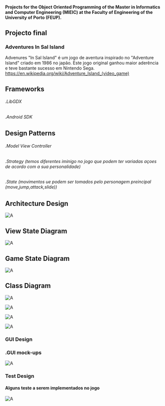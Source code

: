#### Projects for the Object Oriented Programming of the Master in Informatics and Computer Engineering (MIEIC) at the Faculty of Engineering of the University of Porto (FEUP). 


## Projecto final 

### Adventures In Sal Island

Advenures "In Sal Island" é um jogo de aventura inspirado no "Adventure Island" criado em 1986 no japão.
Este jogo original  ganhou maior aderência e teve bastante sucesso em Nintendo  Sega.
https://en.wikipedia.org/wiki/Adventure_Island_(video_game)


## Frameworks

###### .LibGDX           
###### .Android SDK




## Design Patterns

###### .Model View Controller    
###### .Strategy (temos diferentes iminigo no jogo que podem ter variadas açoes de acordo com a sua personalidade) 
###### .State (movimentos ue podem ser tomados pelo personagem preincipal (move,jump,attack,slide))



## Architecture Design



![A](/Check-Point/view.png)





## View State Diagram 




![A](/Check-Point/stateView.png)







## Game State Diagram





![A](/Check-Point/gameSt.png)




## Class Diagram





![A](/Check-Point/main.png)




![A](/Check-Point/model.png)






![A](/Check-Point/View.png)





![A](/Check-Point/controller.png)






### GUI Design
### .GUI mock-ups


![A](/Check-Point/mk.png)



### Test Design
#### Alguns teste a serem implementados no  jogo 


![A](/Check-Point/test.png)








